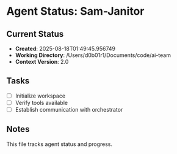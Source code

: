 # Agent Status: Sam-Janitor

## Current Status
- **Created**: 2025-08-18T01:49:45.956749
- **Working Directory**: /Users/d0b01r1/Documents/code/ai-team
- **Context Version**: 2.0

## Tasks
- [ ] Initialize workspace
- [ ] Verify tools available
- [ ] Establish communication with orchestrator

## Notes
This file tracks agent status and progress.
